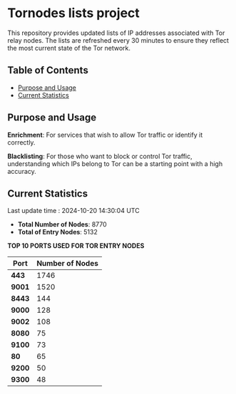 # Tornodes lists project

This repository provides updated lists of IP addresses associated with Tor relay nodes. The lists are refreshed every 30 minutes to ensure they reflect the most current state of the Tor network.

## Table of Contents

- [Purpose and Usage](#purpose-and-usage)
- [Current Statistics](#current-statistics)


## Purpose and Usage

**Enrichment**: For services that wish to allow Tor traffic or identify it correctly.

**Blacklisting**: For those who want to block or control Tor traffic, understanding which IPs belong to Tor can be a starting point with a high accuracy.

## Current Statistics

Last update time : 2024-10-20 14:30:04 UTC

- **Total Number of Nodes**: 8770
- **Total of Entry Nodes**: 5132

**TOP 10 PORTS USED FOR TOR ENTRY NODES**

| **Port** | **Number of Nodes** |
|------|-----------------|
| **443**   | 1746  |
| **9001**   | 1520  |
| **8443**   | 144  |
| **9000**   | 128  |
| **9002**   | 108  |
| **8080**   | 75  |
| **9100**   | 73  |
| **80**   | 65  |
| **9200**   | 50  |
| **9300**   | 48  |

